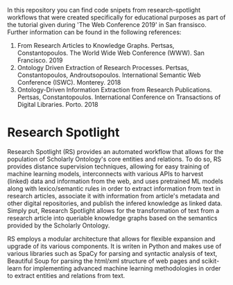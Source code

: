 In this repository you can find code snipets from research-spotlight workflows that were created specifically for educational purposes as part of the tutorial given during 'The Web Conference 2019' in San fransisco. Further information can be found in the following references:

1) From Research Articles to Knowledge Graphs. Pertsas, Constantopoulos. The World Wide Web Conference (WWW). San Francisco. 2019
2) Ontology Driven Extraction of Research Processes. Pertsas, Constantopoulos, Androutsopoulos. International Semantic Web Conference (ISWC). Monterey. 2018
3) Ontology-Driven Information Extraction from Research Publications. Pertsas, Constantopoulos. International Conference on Transactions of Digital Libraries. Porto. 2018

# Research Spotlight

Research Spotlight (RS) provides an automated workflow that allows for the population of Scholarly Ontology's core entities and relations. To do so, RS provides distance supervision techniques, allowing for easy training of machine learning models, interconnects with various APIs to harvest (linked) data and information from the web, and uses pretrained ML models along with lexico/semantic rules in order to extract information from text in research articles, associate it with information from article's metadata and other digital repositories, and publish the infered knowledge as linked data. Simply put, Research Spotlight allows for the transformation of text from a research article into queriable knowledge graphs based on the semantics provided by the Scholarly Ontology.

RS employs a modular architecture that allows for flexible expansion and upgrade of its various components. It is writen in Python and makes use of various libraries such as SpaCy for parsing and syntactic analysis of text, Beautiful Soup for parsing the html/xml structure of web pages and scikit-learn for implementing advanced machine learning methodologies in order to extract entities and relations from text.



